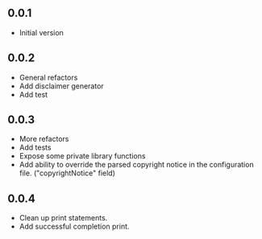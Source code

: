 ## 0.0.1

- Initial version

## 0.0.2

- General refactors
- Add disclaimer generator
- Add test

## 0.0.3

- More refactors
- Add tests
- Expose some private library functions
- Add ability to override the parsed copyright notice in the configuration file. ("copyrightNotice" field)

## 0.0.4

- Clean up print statements.
- Add successful completion print.
